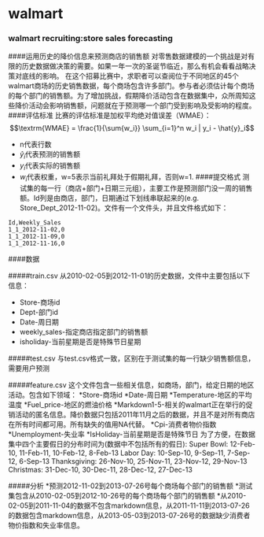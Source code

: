 walmart
=======

### walmart recruiting:store sales forecasting

####运用历史的降价信息来预测商店的销售额
  对零售数据建模的一个挑战是对有限的历史数据做决策的需要。如果一年一次的圣诞节临近，那么有机会看看战略决策对底线的影响。
  在这个招募比赛中，求职者可以查阅位于不同地区的45个walmart商场的历史销售数据，每个商场包含许多部门。参与者必须估计每个商场的每个部门的销售额。为了增加挑战，假期降价活动包含在数据集中，众所周知这些降价活动会影响销售额，问题就在于预测哪一个部门受到影响及受影响的程度。
####评估标准
  比赛的评估标准是加权平均绝对值误差（WMAE）：
  $$\textrm{WMAE} = \frac{1}{\sum{w_i}} \sum_{i=1}^n w_i | y_i - \hat{y}_i$$

  * n代表行数
  * $\hat{y}_i$代表预测的销售额
  * $y_i$代表实际的销售额
  * $w_i$代表权重，w=5表示当前礼拜处于假期礼拜，否则w=1.
####提交格式
  测试集的每一行（商店+部门+日期三元组），主要工作是预测部门没一周的销售额。Id列是由商店，部门，日期通过下划线串联起来的(e.g. Store_Dept_2012-11-02)。文件有一个文件头，并且文件格式如下：
```
Id,Weekly_Sales
1_1_2012-11-02,0
1_1_2012-11-09,0
1_1_2012-11-16,0
```
####数据

#####train.csv
  从2010-02-05到2012-11-01的历史数据，文件中主要包括以下信息：

  * Store-商场id
  * Dept-部门id
  * Date-周日期
  * weekly_sales-指定商店指定部门的销售额
  * isholiday-当前星期是否是特殊节日星期
  
#####test.csv
  与test.csv格式一致，区别在于测试集的每一行缺少销售额信息，需要用户预测

#####feature.csv
  这个文件包含一些相关信息，如商场，部门，给定日期的地区活动。包含如下领域：
  *Store-商场id
  *Date-周日期
  *Temperature-地区的平均温度
  *Fuel_price-地区的燃油价格
  *Markdown1-5-相关的walmart正在举行的促销活动的匿名信息。降价数据只包括2011年11月之后的数据，并且不是对所有商店在所有时间都可用。所有缺失的值用NA代替。
  *Cpi-消费者物价指数
  *Unemployment-失业率
  *IsHoliday-当前星期是否是特殊节日
  为了方便，在数据集中四个主要假日的分布时间为(数据中不包括所有的假日):
  Super Bowl: 12-Feb-10, 11-Feb-11, 10-Feb-12, 8-Feb-13
  Labor Day: 10-Sep-10, 9-Sep-11, 7-Sep-12, 6-Sep-13
  Thanksgiving: 26-Nov-10, 25-Nov-11, 23-Nov-12, 29-Nov-13
  Christmas: 31-Dec-10, 30-Dec-11, 28-Dec-12, 27-Dec-13

#####分析
  *预测2012-11-02到2013-07-26号每个商场每个部门的销售额
  *测试集包含从2010-02-05到2012-10-26号的每个商场每个部门的销售额
  *从2010-02-05到2011-11-04的数据不包含markdown信息，从2011-11-11到2013-07-26的数据包含markdown信息，从2013-05-03到2013-07-26号的数据缺少消费者物价指数和失业率信息。
